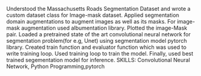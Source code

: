  Understood the Massachusetts Roads Segmentation Dataset and wrote a custom dataset class for Image-mask dataset. Applied segmentation domain augmentations to augment images as well as its masks. For image-mask augmentation used albumentation library. Plotted the image-Mask pair.
 Loaded a pretrained state of the art convolutional neural network for segmentation problem(for e.g, Unet) using segmentation model pytorch library. 
 Created train function and evaluator function which was used to write training loop. Used training loop to train the model.
 Finally, used best trained segementation model for inference.
SKILLS: Convolutional Neural Network, Python Programming,pytorch
